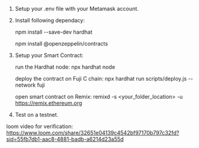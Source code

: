 1. Setup your .env file with your Metamask account.

2. Install following dependacy:

      npm install --save-dev hardhat  

      npm install @openzeppelin/contracts

3. Setup your Smart Contract:
   
     run the Hardhat node: npx hardhat node

     deploy the contract on Fuji C chain: npx hardhat run scripts/deploy.js --network fuji

     open smart contract on Remix: remixd -s <your_folder_location> -u https://remix.ethereum.org

4. Test on a testnet.


loom video for verification: https://www.loom.com/share/32651e04139c4542bf97170b797c32fd?sid=55fb7db1-aac8-4881-badb-a6214d23a55d
